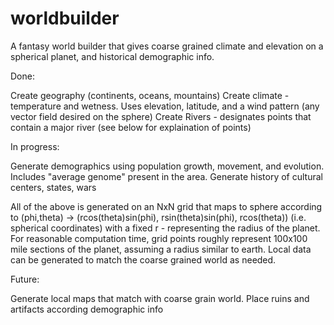# worldbuilder

A fantasy world builder that gives coarse grained climate and elevation on a spherical planet, and historical demographic info.

Done:

Create geography (continents, oceans, mountains)
Create climate - temperature and wetness. Uses elevation, latitude, and a wind pattern (any vector field desired on the sphere)
Create Rivers - designates points that contain a major river (see below for explaination of points)


In progress:

Generate demographics using population growth, movement, and evolution. Includes "average genome" present in the area. 
Generate history of cultural centers, states, wars

All of the above is generated on an NxN grid that maps to sphere according to (phi,theta) -> (rcos(theta)sin(phi), rsin(theta)sin(phi), rcos(theta)) (i.e. spherical coordinates) with a fixed r - representing the radius of the planet. For reasonable computation time, grid points roughly represent 100x100 mile sections of the planet, assuming a radius similar to earth. Local data can be generated to match the coarse grained world as needed.

Future:

Generate local maps that match with coarse grain world.
Place ruins and artifacts according demographic info
